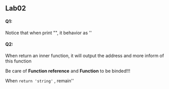 ## Lab02



#### Q1:



Notice that when print "", it behavior as ''



#### Q2:



When return an inner function, it will output the address and more inform of this function



Be care of **Function reference** and **Function** to be binded!!!



When `return 'string'` , remain''


